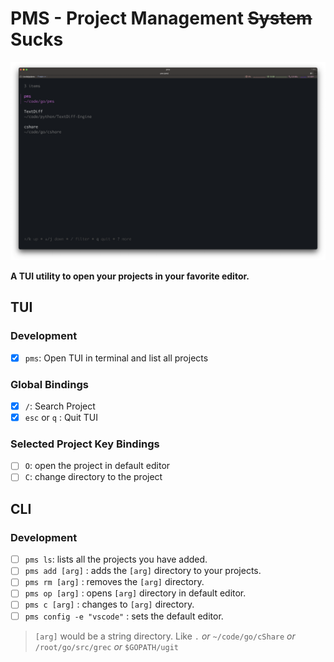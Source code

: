 # PMS - Project Management ~~System~~ Sucks

![SampleImage](/Sample.png)

**A TUI utility to open your projects in your favorite editor.**

## TUI

### Development

- [x] `pms`: Open TUI in terminal and list all projects

### Global Bindings

- [x] `/`: Search Project
- [x] `esc` or `q` : Quit TUI

### Selected Project Key Bindings

- [ ] `O`: open the project in default editor
- [ ] `C`: change directory to the project

## CLI

### Development

- [ ] `pms ls`: lists all the projects you have added.
- [ ] `pms add [arg]` : adds the `[arg]` directory to your projects.
- [ ] `pms rm [arg]` : removes the  `[arg]` directory.
- [ ] `pms op [arg]` : opens  `[arg]` directory in default editor.
- [ ] `pms c [arg]` : changes  to `[arg]` directory.
- [ ] `pms config -e "vscode"` : sets the default editor.

> `[arg]` would be a string directory. Like `.` *or* `~/code/go/cShare` *or* `/root/go/src/grec` *or* `$GOPATH/ugit`
